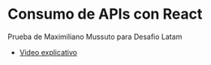 # Consumo de APIs con React

Prueba de Maximiliano Mussuto para Desafio Latam

- [Video explicativo](https://youtu.be/qp9L16ysND4)